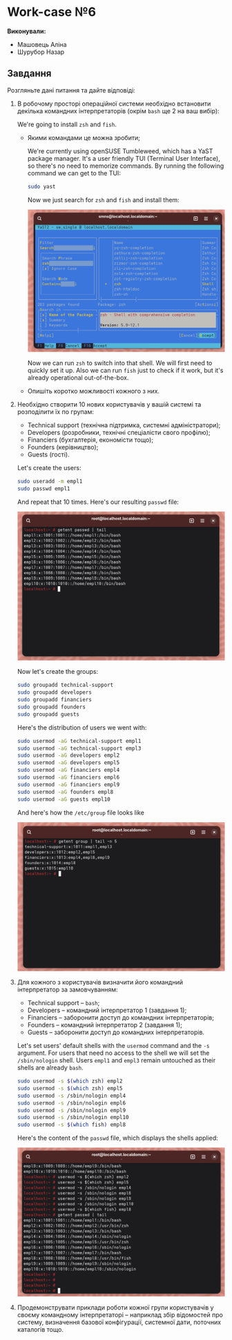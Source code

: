 # Work-case №6

**Виконували:**

- Машовець Аліна
- Шурубор Назар

## Завдання

Розгляньте дані питання та дайте відповіді:

1. В робочому просторі операційної системи необхідно встановити декілька командних інтерпретаторів (окрім `bash` ще 2 на ваш вибір):

    We're going to install `zsh` and `fish`.

    - Якими командами це можна зробити;

        We're currently using openSUSE Tumbleweed, which has a YaST package manager.
        It's a user friendly TUI (Terminal User Interface), so there's no need to memorize commands.
        By running the following command we can get to the TUI:

        ```sh
        sudo yast
        ```

        Now we just search for `zsh` and `fish` and install them:

        ![YaST interface](./assets/yast-package-manager.png)

        Now we can run `zsh` to switch into that shell. We will first need to quickly set it up.
        Also we can run `fish` just to check if it work, but it's already operational out-of-the-box.

    - Опишіть коротко можливості кожного з них.

2. Необхідно створити 10 нових користувачів у вашій системі та розподілити їх по групам:
    - Technical support (технічна підтримка, системні адміністратори);
    - Developers (розробники, технічні спеціалісти свого профілю);
    - Financiers (бухгалтерія, економісти тощо);
    - Founders (керівництво);
    - Guests (гості).

    Let's create the users:

    ```sh
    sudo useradd -m empl1
    sudo passwd empl1
    ```

    And repeat that 10 times. Here's our resulting `passwd` file:

    ![The passwd file](./assets/6-passwd-at-start.png)

    Now let's create the groups:

    ```sh
    sudo groupadd technical-support
    sudo groupadd developers
    sudo groupadd financiers
    sudo groupadd founders
    sudo groupadd guests
    ```

    Here's the distribution of users we went with:

    ```sh
    sudo usermod -aG technical-support empl1
    sudo usermod -aG technical-support empl3
    sudo usermod -aG developers empl2
    sudo usermod -aG developers empl5
    sudo usermod -aG financiers empl4
    sudo usermod -aG financiers empl6
    sudo usermod -aG financiers empl9
    sudo usermod -aG founders empl8
    sudo usermod -aG guests empl10
    ```

    And here's how the `/etc/group` file looks like

    ![Groups with users distributed between them](./assets/6-groups-with-distributed-users.png)

3. Для кожного з користувачів визначити його командний інтерпретатор за замовчуванням:
    - Technical support – `bash`;
    - Developers – командний інтерпретатор 1 (завдання 1);
    - Financiers – заборонити доступ до командних інтерпретаторів;
    - Founders – командний інтерпретатор 2 (завдання 1);
    - Guests – заборонити доступ до командних інтерпретаторів.

    Let's set users' default shells with the `usermod` command and the `-s` argument.
    For users that need no access to the shell we will set the `/sbin/nologin` shell.
    Users `empl1` and `empl3` remain untouched as their shells are already `bash`.

    ```sh
    sudo usermod -s $(which zsh) empl2
    sudo usermod -s $(which zsh) empl5
    sudo usermod -s /sbin/nologin empl4
    sudo usermod -s /sbin/nologin empl6
    sudo usermod -s /sbin/nologin empl9
    sudo usermod -s /sbin/nologin empl10
    sudo usermod -s $(which fish) empl8
    ```

    Here's the content of the `passwd` file, which displays the shells applied:

    ![passwd file with shells applied](./assets/6-updated-shells.png)

4. Продемонструвати приклади роботи кожної групи користувачів у своєму командному інтерпретаторі – наприклад збір відомостей про систему, визначення базової конфігурації, системної дати, поточних каталогів тощо.

